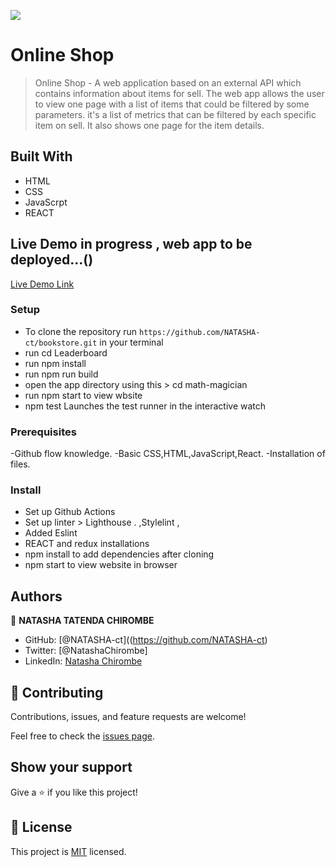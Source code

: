 ![](https://img.shields.io/badge/Microverse-blueviolet)

# Online Shop

> Online Shop - A web application based on an external API which contains information about items for sell. The web app allows the user to view one page with a list of items that could be filtered by some parameters. it's a list of metrics that can be filtered by each specific item on sell. It also shows one page for the item details.


## Built With

- HTML
- CSS
- JavaScrpt
- REACT

## Live Demo in progress , web app to be deployed...()

[Live Demo Link]()

### Setup
- To clone the repository run `https://github.com/NATASHA-ct/bookstore.git` in your terminal
- run cd Leaderboard
- run npm install
- run npm run build
- open the app directory using this >  cd math-magician
- run npm start to view wbsite
- npm test
Launches the test runner in the interactive watch

### Prerequisites
-Github flow knowledge.
-Basic CSS,HTML,JavaScript,React.
-Installation of files.

### Install
- Set up Github Actions
- Set up linter > Lighthouse .
,Stylelint ,
- Added Eslint
- REACT and redux installations
- npm install to add dependencies after cloning
- npm start to view website in browser


## Authors

👤 **NATASHA TATENDA CHIROMBE**

- GitHub: [@NATASHA-ct]((https://github.com/NATASHA-ct)
- Twitter: [@NatashaChirombe]
- LinkedIn: [Natasha Chirombe](linkedin.com/in/natasha-chirombe-1531aa17b)


## 🤝 Contributing

Contributions, issues, and feature requests are welcome!

Feel free to check the [issues page](../../issues/).

## Show your support

Give a ⭐️ if you like this project!

## 📝 License

This project is [MIT](./MIT.md) licensed.
